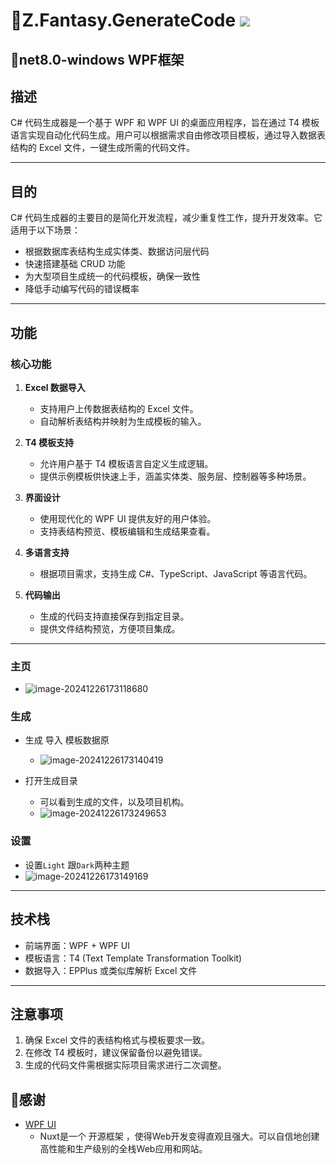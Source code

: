 # 🧨Z.Fantasy.GenerateCode <img src="https://badges.toozhao.com/badges/01JG0Z40FFFNXNM8NVHBANX84K/green.svg" />

## 🎃net8.0-windows  WPF框架

## 描述
C# 代码生成器是一个基于 WPF 和 WPF UI 的桌面应用程序，旨在通过 T4 模板语言实现自动化代码生成。用户可以根据需求自由修改项目模板，通过导入数据表结构的 Excel 文件，一键生成所需的代码文件。

---

## 目的
C# 代码生成器的主要目的是简化开发流程，减少重复性工作，提升开发效率。它适用于以下场景：

- 根据数据库表结构生成实体类、数据访问层代码
- 快速搭建基础 CRUD 功能
- 为大型项目生成统一的代码模板，确保一致性
- 降低手动编写代码的错误概率

---

## 功能
### 核心功能
1. **Excel 数据导入**
   - 支持用户上传数据表结构的 Excel 文件。
   - 自动解析表结构并映射为生成模板的输入。

2. **T4 模板支持**
   - 允许用户基于 T4 模板语言自定义生成逻辑。
   - 提供示例模板供快速上手，涵盖实体类、服务层、控制器等多种场景。

3. **界面设计**
   - 使用现代化的 WPF UI 提供友好的用户体验。
   - 支持表结构预览、模板编辑和生成结果查看。

4. **多语言支持**
   - 根据项目需求，支持生成 C#、TypeScript、JavaScript 等语言代码。

5. **代码输出**
   - 生成的代码支持直接保存到指定目录。
   - 提供文件结构预览，方便项目集成。

---

### 主页

- ![image-20241226173118680](https://github.com/user-attachments/assets/d94bbbdf-f833-4410-ba8e-b0bced940ce4)


### 生成

- 生成 导入 模板数据原
  - ![image-20241226173140419](https://github.com/user-attachments/assets/a5213dad-e18b-44f1-b90a-c30a55151bf5)


- 打开生成目录
  - 可以看到生成的文件，以及项目机构。
  - ![image-20241226173249653](https://github.com/user-attachments/assets/46b54814-1c78-4bd2-95de-aa8550d41be0)


### 设置

- 设置`Light` 跟`Dark`两种主题
- ![image-20241226173149169](https://github.com/user-attachments/assets/f5ecea4c-d123-415e-acf2-cbca5283ee1d)


---

## 技术栈
- 前端界面：WPF + WPF UI
- 模板语言：T4 (Text Template Transformation Toolkit)
- 数据导入：EPPlus 或类似库解析 Excel 文件

---

## 注意事项
1. 确保 Excel 文件的表结构格式与模板要求一致。
2. 在修改 T4 模板时，建议保留备份以避免错误。
3. 生成的代码文件需根据实际项目需求进行二次调整。

## 🍟感谢

- [WPF UI](https://wpfui.lepo.co/index.html)
  - Nuxt是一个 开源框架 ，使得Web开发变得直观且强大。可以自信地创建高性能和生产级别的全栈Web应用和网站。
